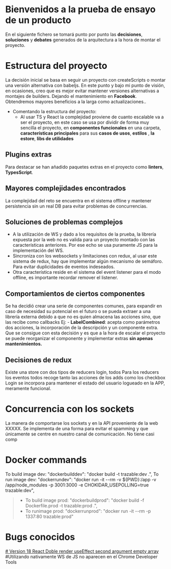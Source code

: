 # Bienvenidos a la prueba de ensayo de un producto

En el siguiente fichero se tomará punto por punto las **decisiones**, **soluciones** y **debates** generados de la arquitectura a la hora de montar el proyecto.


# Estructura del proyecto
La decisión inicial se basa en seguir un proyecto con createScripts o montar una versión alternativa con babeljs.
En este punto y bajo mi punto de visión, en ocasiones, creo que es mejor evitar mantener versiones alternativas a montajes de builders. Dejando el mantenimiento en **Facebook**. Obtendremos mayores beneficios a la larga como actualizaciones..
- Comentando la estructura del proyecto:
	- Al usar TS y React la complejidad proviene de cuanto escalable va a ser el proyecto, en este caso se usa por dividir de forma muy sencilla el proyecto, en **componentes funcionales** en una carpeta, **características principales** para sus **casos de usos**, **estilos** , **la estore**, **libs de utilidades**

## Plugins extras

Para destacar se han añadido paquetes extras en el proyecto como **linters**, **TypesScript**.

## Mayores complejidades  encontrados

La complejidad del reto se encuentra en el sistema offline y mantener persistencia sin un real DB para evitar problemas de concurrencias.

## Soluciones de problemas complejos
- A la utilización de WS y dado a los requisitos de la prueba, la librería expuesta por la web no es valida para un proyecto montado con las características anteriores. Por ese echo se usa puramente JS para la implementación del WS.
- Sincroniza con los websockets y limitaciones con redux, al usar este sistema de redux, hay que implementar algún mecanismo de semáforo. Para evitar duplicidades de eventos indeseados.
- Otra característica reside en el sistema del event listener para el modo offline, es importante recordar remover el listener.

## Comportamientos de ciertos componentes

Se ha decidió crear una serie de componentes comunes, para expandir en caso de necesidad su potencial en el futuro o se pueda extraer a una librería externa debido a que no es quien almacena las acciones sino, que las recibe como callbacks
Ej:	- **LabelCombined**: acepta como parámetros dos acciones, la incorporación de la descripción y un componente extra. Que se consigue con esta decisión y es que a la hora de escalar el proyecto se puede reorganizar el componente y implementar extras **sin apenas mantenimientos.**

## Decisiones de redux
Existe una store con dos tipos de reducers login, todos
Para los reducers los eventos todos recoge tanto las acciones de los adds como los checkbox
Login se incorpora para mantener el estado del usuario logueado en la APP, meramente funcional.


# Concurrencia con los sockets

La manera de comportarse los sockets y en la API proveniente de la web XXXXX. Se implementa de una forma para evitar el spamming y que únicamente se centre en nuestro canal de comunicación. No tiene casi comp


# Docker commands
To build image dev: 
"dockerbuilddev": "docker build -t trazable:dev .",
To run image dev: 
"dockerrundev": "docker run -it --rm -v ${PWD}:/app -v /app/node_modules -p 3001:3000 -e CHOKIDAR_USEPOLLING=true trazable:dev",

> - To build image prod:
> "dockerbuildprod": "docker build -f Dockerfile.prod -t trazable:prod .",
> - To runimage prod: 
> "dockerrunprod": "docker run -it --rm -p 1337:80 trazable:prod"

# Bugs conocidos
[# Version 18 React Doble render useEffect second argument empty array ](https://github.com/facebook/react/issues/24429)
#Utilizando nativamente WS de JS no aparecen en el Chrome Developer Tools

